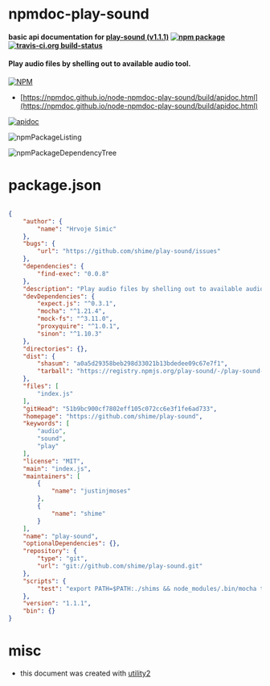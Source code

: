 # npmdoc-play-sound

#### basic api documentation for  [play-sound (v1.1.1)](https://github.com/shime/play-sound)  [![npm package](https://img.shields.io/npm/v/npmdoc-play-sound.svg?style=flat-square)](https://www.npmjs.org/package/npmdoc-play-sound) [![travis-ci.org build-status](https://api.travis-ci.org/npmdoc/node-npmdoc-play-sound.svg)](https://travis-ci.org/npmdoc/node-npmdoc-play-sound)

#### Play audio files by shelling out to available audio tool.

[![NPM](https://nodei.co/npm/play-sound.png?downloads=true&downloadRank=true&stars=true)](https://www.npmjs.com/package/play-sound)

- [https://npmdoc.github.io/node-npmdoc-play-sound/build/apidoc.html](https://npmdoc.github.io/node-npmdoc-play-sound/build/apidoc.html)

[![apidoc](https://npmdoc.github.io/node-npmdoc-play-sound/build/screenCapture.buildCi.browser.%252Ftmp%252Fbuild%252Fapidoc.html.png)](https://npmdoc.github.io/node-npmdoc-play-sound/build/apidoc.html)

![npmPackageListing](https://npmdoc.github.io/node-npmdoc-play-sound/build/screenCapture.npmPackageListing.svg)

![npmPackageDependencyTree](https://npmdoc.github.io/node-npmdoc-play-sound/build/screenCapture.npmPackageDependencyTree.svg)



# package.json

```json

{
    "author": {
        "name": "Hrvoje Simic"
    },
    "bugs": {
        "url": "https://github.com/shime/play-sound/issues"
    },
    "dependencies": {
        "find-exec": "0.0.8"
    },
    "description": "Play audio files by shelling out to available audio tool.",
    "devDependencies": {
        "expect.js": "^0.3.1",
        "mocha": "^1.21.4",
        "mock-fs": "^3.11.0",
        "proxyquire": "^1.0.1",
        "sinon": "^1.10.3"
    },
    "directories": {},
    "dist": {
        "shasum": "a0a5d29358beb298d33021b13bdedee09c67e7f1",
        "tarball": "https://registry.npmjs.org/play-sound/-/play-sound-1.1.1.tgz"
    },
    "files": [
        "index.js"
    ],
    "gitHead": "51b9bc900cf7802eff105c072cc6e3f1fe6ad733",
    "homepage": "https://github.com/shime/play-sound",
    "keywords": [
        "audio",
        "sound",
        "play"
    ],
    "license": "MIT",
    "main": "index.js",
    "maintainers": [
        {
            "name": "justinjmoses"
        },
        {
            "name": "shime"
        }
    ],
    "name": "play-sound",
    "optionalDependencies": {},
    "repository": {
        "type": "git",
        "url": "git://github.com/shime/play-sound.git"
    },
    "scripts": {
        "test": "export PATH=$PATH:./shims && node_modules/.bin/mocha tests.js"
    },
    "version": "1.1.1",
    "bin": {}
}
```



# misc
- this document was created with [utility2](https://github.com/kaizhu256/node-utility2)
